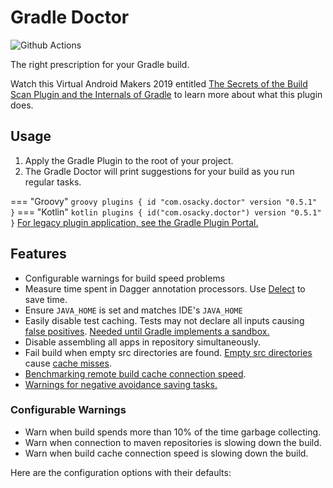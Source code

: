 # Gradle Doctor

![Github Actions](https://github.com/runningcode/gradle-doctor/workflows/CI/badge.svg)

The right prescription for your Gradle build.

Watch this Virtual Android Makers 2019 entitled [The Secrets of the Build Scan Plugin and the Internals of Gradle](https://www.youtube.com/watch?v=lgaqS0pmUzk) to learn more about what this plugin does.

## Usage
1. Apply the Gradle Plugin to the root of your project.
2. The Gradle Doctor will print suggestions for your build as you run regular tasks.

=== "Groovy"
    ``` groovy
    plugins {
      id "com.osacky.doctor" version "0.5.1"
    }
    ```
=== "Kotlin"
    ``` kotlin
    plugins {
      id("com.osacky.doctor") version "0.5.1"
    }
    ```
[For legacy plugin application, see the Gradle Plugin Portal.](https://plugins.gradle.org/plugin/com.osacky.doctor)

## Features
* Configurable warnings for build speed problems
* Measure time spent in Dagger annotation processors. Use [Delect](http://github.com/soundcloud/delect) to save time.
* Ensure `JAVA_HOME` is set and matches IDE's `JAVA_HOME`
* Easily disable test caching. Tests may not declare all inputs causing [false positives](https://github.com/gradle/gradle/issues/9151). [Needed until Gradle implements a sandbox.](https://github.com/gradle/gradle/issues/9210)
* Disable assembling all apps in repository simultaneously.
* Fail build when empty src directories are found. [Empty src directories](https://github.com/gradle/gradle/issues/2463) cause [cache misses](https://developers.soundcloud.com/blog/dagger-reflect).
* [Benchmarking remote build cache connection speed](remote-cache).
* [Warnings for negative avoidance saving tasks.](slower-from-cache)

### Configurable Warnings
* Warn when build spends more than 10% of the time garbage collecting.
* Warn when connection to maven repositories is slowing down the build.
* Warn when build cache connection speed is slowing down the build.

Here are the configuration options with their defaults:

